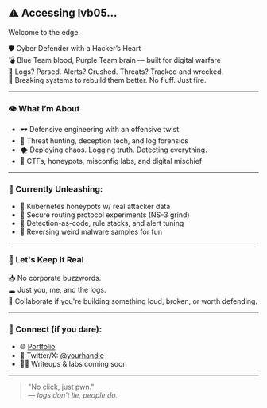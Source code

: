 ## ⚠️ Accessing lvb05...  
Welcome to the edge.

🛡️ Cyber Defender with a Hacker’s Heart  
💣 Blue Team blood, Purple Team brain — built for digital warfare  
🧠 Logs? Parsed. Alerts? Crushed. Threats? Tracked and wrecked.  
🧬 Breaking systems to rebuild them better. No fluff. Just fire.

---

### 👁 What I’m About

- 🕶️ Defensive engineering with an offensive twist  
- 🧰 Threat hunting, deception tech, and log forensics  
- 🌪️ Deploying chaos. Logging truth. Detecting everything.  
- 👊 CTFs, honeypots, misconfig labs, and digital mischief

---

### 🧿 Currently Unleashing:

- 🎯 Kubernetes honeypots w/ real attacker data  
- 🔐 Secure routing protocol experiments (NS-3 grind)  
- 📡 Detection-as-code, rule stacks, and alert tuning  
- 🤯 Reversing weird malware samples for fun

---

### 💬 Let's Keep It Real

📥 No corporate buzzwords.  
🕳️ Just you, me, and the logs.  
🤝 Collaborate if you're building something loud, broken, or worth defending.

---

### 🔗 Connect (if you dare):

- 🌐 [Portfolio](https://your-portfolio.com)  
- 🐍 Twitter/X: [@yourhandle](https://twitter.com/yourhandle)  
- 🕵️‍♀️ Writeups & labs coming soon

---

> "No click, just pwn."  
> _— logs don’t lie, people do._


